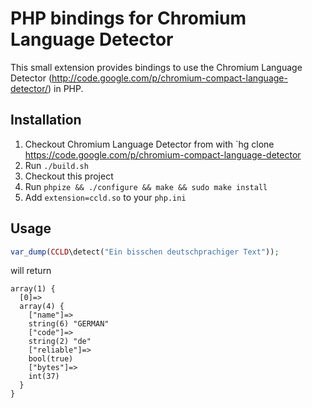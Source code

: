 # PHP bindings for Chromium Language Detector

This small extension provides bindings to use the Chromium Language Detector
(http://code.google.com/p/chromium-compact-language-detector/) in PHP.


## Installation

 1. Checkout Chromium Language Detector from with `hg clone
    https://code.google.com/p/chromium-compact-language-detector
 2. Run `./build.sh`
 3. Checkout this project
 4. Run `phpize && ./configure && make && sudo make install`
 5. Add `extension=ccld.so` to your `php.ini`

## Usage
```php
var_dump(CCLD\detect("Ein bisschen deutschprachiger Text"));
```
will return
```
array(1) {
  [0]=>
  array(4) {
    ["name"]=>
    string(6) "GERMAN"
    ["code"]=>
    string(2) "de"
    ["reliable"]=>
    bool(true)
    ["bytes"]=>
    int(37)
  }
}
```
